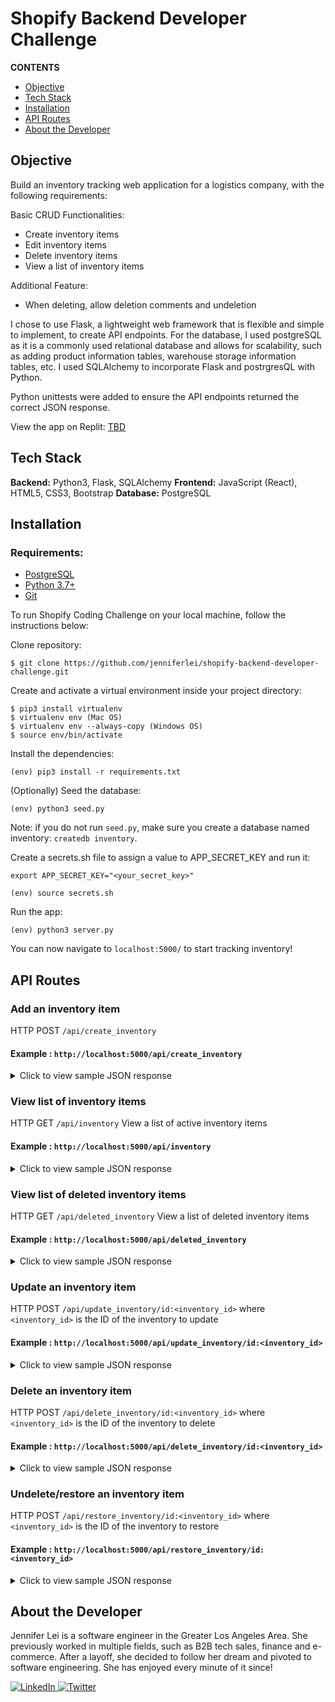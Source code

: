 # Shopify Backend Developer Challenge

**CONTENTS**

- [Objective](#objective)
- [Tech Stack](#tech-stack)
- [Installation](#installation)
- [API Routes](#api-routes)
- [About the Developer](#about-the-developer)

## Objective

Build an inventory tracking web application for a logistics company, with the following requirements:

Basic CRUD Functionalities:

- Create inventory items
- Edit inventory items
- Delete inventory items
- View a list of inventory items

Additional Feature:

- When deleting, allow deletion comments and undeletion

I chose to use Flask, a lightweight web framework that is flexible and simple to implement, to create API endpoints. For the database, I used postgreSQL as it is a commonly used relational database and allows for scalability, such as adding product information tables, warehouse storage information tables, etc. I used SQLAlchemy to incorporate Flask and postrgresQL with Python.

Python unittests were added to ensure the API endpoints returned the correct JSON response.

View the app on Replit: <a href="" target="_blank">TBD</a>

## Tech Stack

**Backend:** Python3, Flask, SQLAlchemy
**Frontend:** JavaScript (React), HTML5, CSS3, Bootstrap
**Database:** PostgreSQL

## Installation

### Requirements:

- [PostgreSQL](https://www.postgresql.org/)
- [Python 3.7+](https://www.python.org/)
- [Git](https://git-scm.com/book/en/v2/Getting-Started-Installing-Git)

To run Shopify Coding Challenge on your local machine, follow the instructions below:

Clone repository:

```
$ git clone https://github.com/jenniferlei/shopify-backend-developer-challenge.git
```

Create and activate a virtual environment inside your project directory:

```
$ pip3 install virtualenv
$ virtualenv env (Mac OS)
$ virtualenv env --always-copy (Windows OS)
$ source env/bin/activate
```

Install the dependencies:

```
(env) pip3 install -r requirements.txt
```

(Optionally) Seed the database:

```
(env) python3 seed.py
```

Note: if you do not run `seed.py`, make sure you create a database named
inventory:
`createdb inventory`.

Create a secrets.sh file to assign a value to APP_SECRET_KEY and run it:

```
export APP_SECRET_KEY="<your_secret_key>"
```

```
(env) source secrets.sh
```

Run the app:

```
(env) python3 server.py
```

You can now navigate to `localhost:5000/` to start tracking inventory!

## API Routes

### Add an inventory item

HTTP POST `/api/create_inventory`

#### Example : `http://localhost:5000/api/create_inventory`

<details>
  <summary>Click to view sample JSON response</summary>
```
{
    "data": {
        "comments": null,
        "created": "05/10/2022, 18:51:24",
        "deleted": false,
        "description": "Test",
        "inventory_id": 7,
        "quantity": 10,
        "sku": "66BI8PMZ",
        "updated": "05/10/2022, 18:51:24",
        "warehouse_id": 1
    },
    "status": 200
}
```
</details>

### View list of inventory items

HTTP GET `/api/inventory`
View a list of active inventory items

#### Example : `http://localhost:5000/api/inventory`

<details>
  <summary>Click to view sample JSON response</summary>
```
[
    {
        "comments": null,
        "created": "05/10/2022, 17:44:37",
        "deleted": false,
        "description": null,
        "inventory_id": 1,
        "quantity": 50,
        "sku": "53HA4DWH",
        "updated": "05/10/2022, 17:44:37",
        "warehouse_id": 1
    },
    {
        "comments": null,
        "created": "05/10/2022, 17:44:37",
        "deleted": false,
        "description": null,
        "inventory_id": 2,
        "quantity": 50,
        "sku": "65SH4FGF",
        "updated": "05/10/2022, 17:44:37",
        "warehouse_id": 1
    },
    ...
]
```
</details>

### View list of deleted inventory items

HTTP GET `/api/deleted_inventory`
View a list of deleted inventory items

#### Example : `http://localhost:5000/api/deleted_inventory`

<details>
  <summary>Click to view sample JSON response</summary>
```
[
    {
        "comments": "This batch went bad",
        "created": "05/10/2022, 17:44:37",
        "deleted": true,
        "description": null,
        "inventory_id": 5,
        "quantity": 10,
        "sku": "53HA4DWH",
        "updated": "05/10/2022, 17:44:37",
        "warehouse_id": 1
    },
    {
        "comments": "expired",
        "created": "05/10/2022, 18:51:24",
        "deleted": true,
        "description": "",
        "inventory_id": 9,
        "quantity": 20,
        "sku": "21TZ4RWZ",
        "updated": "05/10/2022, 19:02:08",
        "warehouse_id": 3
    }
]
```
</details>

### Update an inventory item

HTTP POST `/api/update_inventory/id:<inventory_id>`
where `<inventory_id>` is the ID of the inventory to update

#### Example : `http://localhost:5000/api/update_inventory/id:<inventory_id>`

<details>
  <summary>Click to view sample JSON response</summary>
```
{
    "data": {
        "comments": null,
        "created": "05/10/2022, 17:44:37",
        "deleted": false,
        "description": null,
        "inventory_id": 1,
        "quantity": 70,
        "sku": "92JD1VKP",
        "updated": "05/10/2022, 19:05:29",
        "warehouse_id": 1
    },
    "status": 200
}
```
</details>

### Delete an inventory item

HTTP POST `/api/delete_inventory/id:<inventory_id>`
where `<inventory_id>` is the ID of the inventory to delete

#### Example : `http://localhost:5000/api/delete_inventory/id:<inventory_id>`

<details>
  <summary>Click to view sample JSON response</summary>
```
{
    "data": {
        "comments": "expired",
        "created": "05/10/2022, 18:51:24",
        "deleted": true,
        "description": "",
        "inventory_id": 8,
        "quantity": 10,
        "sku": "66BI8PMZ",
        "updated": "05/10/2022, 19:08:56",
        "warehouse_id": 1
    },
    "status": 200
}
```
</details>

### Undelete/restore an inventory item

HTTP POST `/api/restore_inventory/id:<inventory_id>`
where `<inventory_id>` is the ID of the inventory to restore

#### Example : `http://localhost:5000/api/restore_inventory/id:<inventory_id>`

<details>
  <summary>Click to view sample JSON response</summary>
```
{
    "data": {
        "comments": "expired",
        "created": "05/10/2022, 18:51:24",
        "deleted": false,
        "description": "",
        "inventory_id": 9,
        "quantity": 20,
        "sku": "21TZ4RWZ",
        "updated": "05/10/2022, 19:09:19",
        "warehouse_id": 3
    },
    "status": 200
}
```
</details>

## About the Developer

Jennifer Lei is a software engineer in the Greater Los Angeles Area. She previously worked in multiple fields, such as B2B tech sales, finance and e-commerce. After a layoff, she decided to follow her dream and pivoted to software engineering. She has enjoyed every minute of it since!

<p><a href="https://www.linkedin.com/in/jenniferlei/">
  <img
    alt="LinkedIn"
    src="https://img.shields.io/badge/linkedin-%230077B5.svg?style=for-the-badge&logo=linkedin&logoColor=white"
  />
</a>
<a href="https://twitter.com/JenniferLei_">
  <img
    alt="Twitter"
    src="https://img.shields.io/badge/twitter-%231DA1F2.svg?&style=for-the-badge&logo=twitter&logoColor=white"
  />
</a></p>
